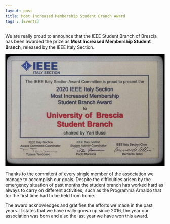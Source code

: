 ```yaml
---
layout: post
title: Most Increased Membership Student Branch Award
tags : [Events]
---
```


We are really proud to announce that the IEEE Student Branch of Brescia has been awarded the prize as **Most Increased Membership Student Branch**, released by the IEEE Italy Section.

![Image](/images/header_prize.jpg)

Thanks to the commitent of every single member of the association we manage to accomplish our goals.
Despite the difficulties arisen by the emergency situation of past months the student branch has worked hard as always to carry on different activities, such as the Programma Arnaldo that for the first time had to be held from home.

The award acknowledges and gratifies the efforts we made in the past years. It states that we have really grown up since 2016, the year our association was born and also the last year we have won this award.
